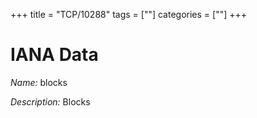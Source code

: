 +++
title = "TCP/10288"
tags = [""]
categories = [""]
+++

# IANA Data

_Name:_ blocks

_Description:_ Blocks

